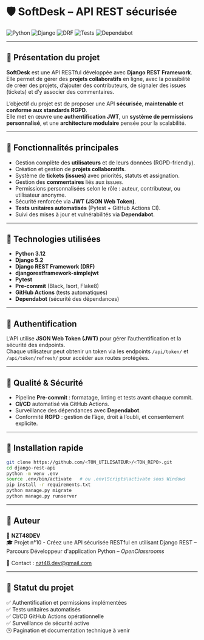 # 🛡️ SoftDesk – API REST sécurisée

![Python](https://img.shields.io/badge/Python-3.12-blue?logo=python)
![Django](https://img.shields.io/badge/Django-5.2-green?logo=django)
![DRF](https://img.shields.io/badge/DRF-3.15-red?logo=django)
![Tests](https://img.shields.io/badge/tests-automatisés-success?logo=githubactions)
![Dependabot](https://img.shields.io/badge/Dependabot-active-brightgreen?logo=dependabot)

---

## 📖 Présentation du projet

**SoftDesk** est une API RESTful développée avec **Django REST Framework**.  
Elle permet de gérer des **projets collaboratifs** en ligne, avec la possibilité de créer des projets, d’ajouter des contributeurs, de signaler des issues (tickets) et d’y associer des commentaires.

L’objectif du projet est de proposer une API **sécurisée**, **maintenable** et **conforme aux standards RGPD**.  
Elle met en œuvre une **authentification JWT**, un **système de permissions personnalisé**, et une **architecture modulaire** pensée pour la scalabilité.

---

## 🚀 Fonctionnalités principales

- Gestion complète des **utilisateurs** et de leurs données (RGPD-friendly).
- Création et gestion de **projets collaboratifs**.
- Système de **tickets (issues)** avec priorités, statuts et assignation.
- Gestion des **commentaires** liés aux issues.
- Permissions personnalisées selon le rôle : auteur, contributeur, ou utilisateur anonyme.
- Sécurité renforcée via **JWT (JSON Web Token)**.
- **Tests unitaires automatisés** (Pytest + GitHub Actions CI).
- Suivi des mises à jour et vulnérabilités via **Dependabot**.

---

## 🧱 Technologies utilisées

- **Python 3.12**
- **Django 5.2**
- **Django REST Framework (DRF)**
- **djangorestframework-simplejwt**
- **Pytest**
- **Pre-commit** (Black, Isort, Flake8)
- **GitHub Actions** (tests automatiques)
- **Dependabot** (sécurité des dépendances)

---

## 🔐 Authentification

L’API utilise **JSON Web Token (JWT)** pour gérer l’authentification et la sécurité des endpoints.  
Chaque utilisateur peut obtenir un token via les endpoints `/api/token/` et `/api/token/refresh/` pour accéder aux routes protégées.

---

## 🧪 Qualité & Sécurité

- Pipeline **Pre-commit** : formatage, linting et tests avant chaque commit.
- **CI/CD** automatisé via GitHub Actions.
- Surveillance des dépendances avec **Dependabot**.
- Conformité **RGPD** : gestion de l’âge, droit à l’oubli, et consentement explicite.

---

## 🧩 Installation rapide

```bash
git clone https://github.com/<TON_UTILISATEUR>/<TON_REPO>.git
cd django-rest-api
python -m venv .env
source .env/bin/activate   # ou .env\Scripts\activate sous Windows
pip install -r requirements.txt
python manage.py migrate
python manage.py runserver
```

---

## 🧠 Auteur

👤 **NZT48DEV**  
🎓 Projet n°10 - Créez une API sécurisée RESTful en utilisant Django REST – Parcours Développeur d'application Python – *OpenClassrooms*

📧 Contact : [nzt48.dev@gmail.com](mailto:nzt48.dev@gmail.com)

---

## 🏁 Statut du projet

✅ Authentification et permissions implémentées  
✅ Tests unitaires automatisés  
✅ CI/CD GitHub Actions opérationnelle  
✅ Surveillance de sécurité active  
🕒 Pagination et documentation technique à venir
